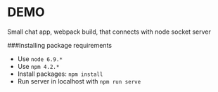 # DEMO
Small chat app, webpack build, that connects with node socket server

###Installing package requirements
* Use `node 6.9.*`
* Use `npm 4.2.*`
* Install packages: `npm install`
* Run server in localhost with `npm run serve`
